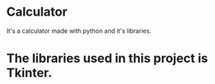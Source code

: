 # Calculator
It's a calculator made with python and it's libraries.

# The libraries used in this project is Tkinter.

